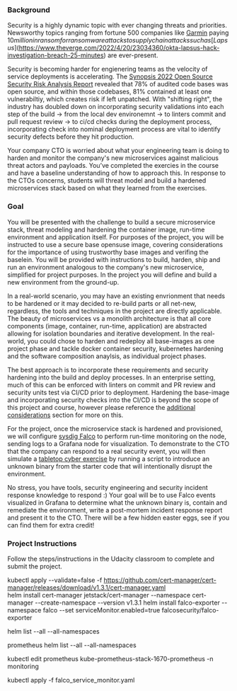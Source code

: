 ### Background
Security is a highly dynamic topic with ever changing threats and priorities. Newsworthy topics ranging from fortune 500 companies like [Garmin](https://www.wired.com/story/garmin-ransomware-hack-warning) paying $10 million in ransom for ransomware attacks to supply chain attacks such as [Lapsus$](https://www.theverge.com/2022/4/20/23034360/okta-lapsus-hack-investigation-breach-25-minutes) are ever-present. 

Security is becoming harder for engienering teams as the velocity of service deployments is accelerating. The [Synopsis 2022 Open Source Security Risk Analysis Report](https://www.synopsys.com/content/dam/synopsys/sig-assets/reports/rep-ossra-2022.pdf) revealed that 78% of audited code bases was open source, and within those codebases, 81% contained at least one vulnerabiltiy, which creates risk if left unpatched. With "shifting right", the industry has doubled down on incorporating security validations into each step of the build -> from the local dev environemnt -> to linters commit and pull request review -> to ci/cd checks during the deployment process, incorporating check into nominal deployment process are vital to identify security defects before they hit production.

Your company CTO is worried about what your engineering team is doing to harden and monitor the company's new microservices against malicious threat actors and payloads. You’ve completed the exercies in the course and have a baseline understanding of how to approach this. In response to the CTOs concerns, students will threat model and build a hardened  microservices stack based on what they learned from the exercises.

### Goal 
You will be presented with the challenge to build a secure microservice stack, threat modeling and hardening the container image, run-time environment and application itself. For purposes of the project, you will be instructed to use a secure base opensuse image, covering considerations for the importance of using trustworthy base images and verifing the baselein. You will be provided with instructions to build, harden, ship and run an environment analogous to the company's new microservice, simplified for project purposes. In the project you will define and build a new environment from the ground-up. 

In a real-world scenario, you may have an existing envrionment that needs to be hardened or it may decided to re-build parts or all net-new, regardless, the tools and techniques in the project are directly applicable. The beauty of microservices vs a monolith architecture is that all core components (image, container, run-time, application) are abstracted allowing for isolation boundaries and iterative development. In the real-world, you could chose to harden and redeploy all base-images as one project phase and tackle docker container security, kubernetes hardening and the software composition anaylsis, as individual project phases. 

The best approach is to incorporate these requirements and security hardening into the build and deploy processes. In an enterprise setting, much of this can be enforced with linters on commit and PR review and security units test via CI/CD prior to deployment. Hardening the base-image and incorporating security checks into the CI/CD is beyond the scope of this project and course, however please reference the [additional considerations](https://github.com/udacity/nd064-c3-Microservices-Security-project-starter/tree/master/starter#additional-considerations) section for more on this. 

For the project, once the microservice stack is hardened and provisioned, we will configure [sysdig Falco](https://github.com/falcosecurity/falco) to perform run-time monitoring on the node, sending logs to a Grafana node for visualization. To demonstrate to the CTO that the company can respond to a real security event, you will then simulate a [tabletop cyber exercise](https://www.tripwire.com/state-of-security/security-data-protection/everything-you-need-to-know-about-cyber-crisis-tabletop-exercises/) by running a script to introduce an unknown binary from the starter code that will intentionally disrupt the environment.  

No stress, you have tools, security engineering and security incident response knowledge to respond :) Your goal will be to use Falco events visualized in Grafana to determine what the unknown binary is, contain and remediate the environment, write a post-mortem incident response report and present it to the CTO. There will be a few hidden easter eggs, see if you can find them for extra credit! 

### Project Instructions

Follow the steps/instructions in the Udacity classroom to complete and submit the project.



kubectl apply   --validate=false -f https://github.com/cert-manager/cert-manager/releases/download/v1.3.1/cert-manager.yaml  
helm install  cert-manager jetstack/cert-manager  --namespace cert-manager --create-namespace --version v1.3.1
helm install  falco-exporter --namespace falco --set serviceMonitor.enabled=true falcosecurity/falco-exporter

helm list  --all --all-namespaces


prometheus
helm list --all --all-namespaces


kubectl  edit prometheus kube-prometheus-stack-1670-prometheus -n monitoring

kubectl  apply -f falco_service_monitor.yaml
